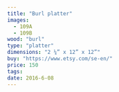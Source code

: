 ```yaml
---
title: "Burl platter"
images:
  - 109A
  - 109B
wood: "burl"
type: "platter"
dimensions: "2 ¼” x 12” x 12”"
buy: "https://www.etsy.com/se-en/"
price: 150
tags:
date: 2016-6-08
---
```



